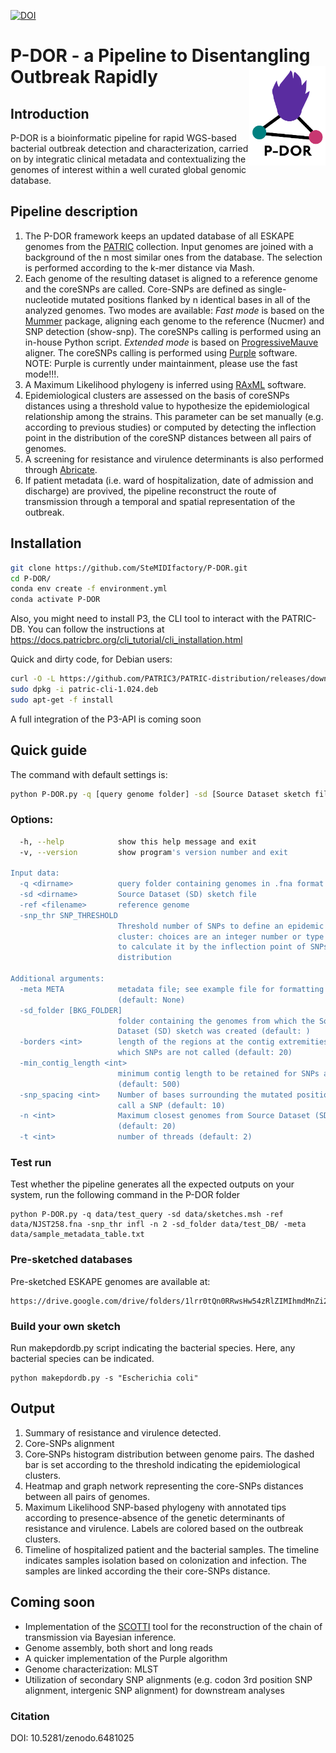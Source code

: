 [![DOI](https://zenodo.org/badge/455542613.svg)](https://zenodo.org/badge/latestdoi/455542613)
# P-DOR - a Pipeline to Disentangling Outbreak Rapidly <img src='p-dor_logo.png' align="right" height="159" />

## Introduction
P-DOR is a bioinformatic pipeline for rapid WGS-based bacterial outbreak detection and characterization, carried on by integratic clinical metadata and contextualizing the genomes of interest within a well curated global genomic database.

## Pipeline description

1) The P-DOR framework keeps an updated database of all ESKAPE genomes from the [PATRIC](https://www.patricbrc.org/) collection. Input genomes are joined with a background of the n most similar ones from the database. The selection is performed according to the k-mer distance via Mash.
2) Each genome of the resulting dataset is aligned to a reference genome and the coreSNPs are called. Core-SNPs are defined as single-nucleotide mutated positions flanked by n identical bases in all of the analyzed genomes. Two modes are available:
*Fast mode* is based on the [Mummer](https://github.com/mummer4/mummer) package, aligning each genome to the reference (Nucmer) and SNP detection (show-snp). The coreSNPs calling is performed using an in-house Python script.
 *Extended mode* is based on [ProgressiveMauve](https://darlinglab.org/mauve/user-guide/progressivemauve.html) aligner. The coreSNPs calling is performed using [Purple](https://skynet.unimi.it/index.php/tools/purple-tool/) software. NOTE: Purple is currently under maintainment, please use the fast mode!!!.
3) A Maximum Likelihood phylogeny is inferred using [RAxML](https://cme.h-its.org/exelixis/web/software/raxml/) software.
4) Epidemiological clusters are assessed on the basis of coreSNPs distances using a threshold value to hypothesize the epidemiological relationship among the strains. This parameter can be set manually (e.g. according to previous studies) or computed by detecting the inflection point in the distribution of the coreSNP distances between all pairs of genomes.
5) A screening for resistance and virulence determinants is also performed through [Abricate](https://github.com/tseemann/abricate).
6) If patient metadata (i.e. ward of hospitalization, date of admission and discharge) are provived, the pipeline reconstruct the route of transmission  through a temporal and spatial representation of the outbreak.

## Installation

```bash
git clone https://github.com/SteMIDIfactory/P-DOR.git
cd P-DOR/
conda env create -f environment.yml
conda activate P-DOR
```
Also, you might need to install P3, the CLI tool to interact with the PATRIC-DB.
You can follow the instructions at https://docs.patricbrc.org/cli_tutorial/cli_installation.html

Quick and dirty code, for Debian users:
```bash
curl -O -L https://github.com/PATRIC3/PATRIC-distribution/releases/download/1.024/patric-cli-1.024.deb
sudo dpkg -i patric-cli-1.024.deb
sudo apt-get -f install
```
A full integration of the P3-API is coming soon

## Quick guide

The command with default settings is:
```bash
python P-DOR.py -q [query genome folder] -sd [Source Dataset sketch file] -ref [reference genome] -snp_thr infl
```
### Options:
```bash
  -h, --help            show this help message and exit
  -v, --version         show program's version number and exit

Input data:
  -q <dirname>          query folder containing genomes in .fna format
  -sd <dirname>         Source Dataset (SD) sketch file
  -ref <filename>       reference genome
  -snp_thr SNP_THRESHOLD
                        Threshold number of SNPs to define an epidemic
                        cluster: choices are an integer number or type 'infl'
                        to calculate it by the inflection point of SNPs
                        distribution

Additional arguments:
  -meta META            metadata file; see example file for formatting
                        (default: None)
  -sd_folder [BKG_FOLDER]
                        folder containing the genomes from which the Source
                        Dataset (SD) sketch was created (default: )
  -borders <int>        length of the regions at the contig extremities from
                        which SNPs are not called (default: 20)
  -min_contig_length <int>
                        minimum contig length to be retained for SNPs analysis
                        (default: 500)
  -snp_spacing <int>    Number of bases surrounding the mutated position to
                        call a SNP (default: 10)
  -n <int>              Maximum closest genomes from Source Dataset (SD)
                        (default: 20)
  -t <int>              number of threads (default: 2)

```
### Test run

Test whether the pipeline generates all the expected outputs on your system, run the following command in the P-DOR folder

```
python P-DOR.py -q data/test_query -sd data/sketches.msh -ref data/NJST258.fna -snp_thr infl -n 2 -sd_folder data/test_DB/ -meta data/sample_metadata_table.txt
```

### Pre-sketched databases
Pre-sketched ESKAPE genomes are available at:
```
https://drive.google.com/drive/folders/1lrr0tQn0RRwsHw54zRlZIMIhmdMnZi2Q
```
### Build your own sketch
Run makepdordb.py script indicating the bacterial species. Here, any bacterial species can be indicated.
```
python makepdordb.py -s "Escherichia coli"
```
## Output
1) Summary of resistance and virulence detected.
2) Core-SNPs alignment
3) Core‐SNPs histogram distribution between genome pairs. The dashed bar is set according to the threshold indicating the epidemiological clusters.
4) Heatmap and graph network representing the core-SNPs distances between all pairs of genomes.
5) Maximum Likelihood SNP-based phylogeny with annotated tips according to presence-absence of the genetic determinants of resistance and virulence.   Labels are colored based on the outbreak clusters.
6) Timeline of hospitalized patient and the bacterial samples. The timeline indicates samples isolation based on colonization and infection. The samples are linked according the their core-SNPs distance.

## Coming soon
- Implementation of the [SCOTTI](https://github.com/Taming-the-BEAST/SCOTTI-Tutorial) tool for the reconstruction of the chain of transmission via Bayesian inference.
- Genome assembly, both short and long reads
- A quicker implementation of the Purple algorithm
- Genome characterization: MLST
- Utilization of secondary SNP alignments (e.g. codon 3rd position SNP alignment, intergenic SNP alignment) for downstream analyses

### Citation
DOI: 10.5281/zenodo.6481025
